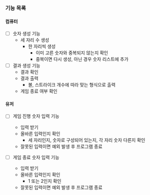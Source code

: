 ### 기능 목록
#### 컴퓨터
- [ ] 숫자 생성 기능
  - 세 자리 수 생성
    - 한 자리씩 생성
      - 이미 고른 숫자와 중복되지 않는지 확인
      - 중복이면 다시 생성, 아닌 경우 숫자 리스트에 추가
- [ ] 결과 생성 기능
  - 결과 확인
  - 결과 출력
    - 볼, 스트라이크 개수에 따라 맞는 형식으로 출력
  - 게임 종료 여부 확인

#### 유저
- [ ] 게임 진행 숫자 입력 기능
    - 입력 받기
    - 올바른 입력인지 확인
      - 세 자리인지, 숫자로 구성되어 있는지, 각 자리 숫자 다른지 확인
    - 잘못된 입력이면 예외 발생 후 프로그램 종료

- [ ] 게임 종료 숫자 입력 기능
  - 입력 받기
  - 올바른 입력인지 확인
    - 1 또는 2인지 확인
  - 잘못된 입력이면 예외 발생 후 프로그램 종료
